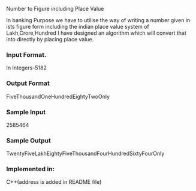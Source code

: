 Number to Figure including Place Value

In banking Purpose we have to utilise the way of writing a number given in ists figure form including the indian place value system of Lakh,Crore,Hundred
I have designed an algorithm which will convert that into directly by placing place value.

### Input Format.

In Integers-5182

### Output Format

FiveThousandOneHundredEightyTwoOnly

### Sample Input

2585464


### Sample Output

TwentyFiveLakhEightyFiveThousandFourHundredSixtyFourOnly

### Implemented in:

C++(address is added in README file)
